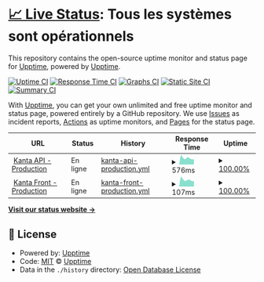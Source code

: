 # [📈 Live Status](https://pierrelepetit.com): <!--live status--> **Tous les systèmes sont opérationnels**

This repository contains the open-source uptime monitor and status page for [Upptime](https://upptime.js.org), powered by [Upptime](https://github.com/upptime/upptime).

[![Uptime CI](https://github.com/pilep/kanta-uptime/workflows/Uptime%20CI/badge.svg)](https://github.com/pilep/kanta-uptime/actions?query=workflow%3A%22Uptime+CI%22)
[![Response Time CI](https://github.com/pilep/kanta-uptime/workflows/Response%20Time%20CI/badge.svg)](https://github.com/pilep/kanta-uptime/actions?query=workflow%3A%22Response+Time+CI%22)
[![Graphs CI](https://github.com/pilep/kanta-uptime/workflows/Graphs%20CI/badge.svg)](https://github.com/pilep/kanta-uptime/actions?query=workflow%3A%22Graphs+CI%22)
[![Static Site CI](https://github.com/pilep/kanta-uptime/workflows/Static%20Site%20CI/badge.svg)](https://github.com/pilep/kanta-uptime/actions?query=workflow%3A%22Static+Site+CI%22)
[![Summary CI](https://github.com/pilep/kanta-uptime/workflows/Summary%20CI/badge.svg)](https://github.com/pilep/kanta-uptime/actions?query=workflow%3A%22Summary+CI%22)

With [Upptime](https://upptime.js.org), you can get your own unlimited and free uptime monitor and status page, powered entirely by a GitHub repository. We use [Issues](https://github.com/upptime/upptime/issues) as incident reports, [Actions](https://github.com/pilep/kanta-uptime/actions) as uptime monitors, and [Pages](https://pierrelepetit.com) for the status page.

<!--start: status pages-->
<!-- This summary is generated by Upptime (https://github.com/upptime/upptime) -->
<!-- Do not edit this manually, your changes will be overwritten -->
<!-- prettier-ignore -->
| URL | Status | History | Response Time | Uptime |
| --- | ------ | ------- | ------------- | ------ |
| <img alt="" src="https://icons.duckduckgo.com/ip3/app.kanta.fr.ico" height="13"> [Kanta API - Production](https://app.kanta.fr/api/v1/info) | En ligne | [kanta-api-production.yml](https://github.com/Kanta-Inc/kanta-uptime/commits/HEAD/history/kanta-api-production.yml) | <details><summary><img alt="Response time graph" src="./graphs/kanta-api-production/response-time-week.png" height="20"> 576ms</summary><br><a href="https://status.kanta.fr/history/kanta-api-production"><img alt="Response time 629" src="https://img.shields.io/endpoint?url=https%3A%2F%2Fraw.githubusercontent.com%2FKanta-Inc%2Fkanta-uptime%2FHEAD%2Fapi%2Fkanta-api-production%2Fresponse-time.json"></a><br><a href="https://status.kanta.fr/history/kanta-api-production"><img alt="24-hour response time 478" src="https://img.shields.io/endpoint?url=https%3A%2F%2Fraw.githubusercontent.com%2FKanta-Inc%2Fkanta-uptime%2FHEAD%2Fapi%2Fkanta-api-production%2Fresponse-time-day.json"></a><br><a href="https://status.kanta.fr/history/kanta-api-production"><img alt="7-day response time 576" src="https://img.shields.io/endpoint?url=https%3A%2F%2Fraw.githubusercontent.com%2FKanta-Inc%2Fkanta-uptime%2FHEAD%2Fapi%2Fkanta-api-production%2Fresponse-time-week.json"></a><br><a href="https://status.kanta.fr/history/kanta-api-production"><img alt="30-day response time 574" src="https://img.shields.io/endpoint?url=https%3A%2F%2Fraw.githubusercontent.com%2FKanta-Inc%2Fkanta-uptime%2FHEAD%2Fapi%2Fkanta-api-production%2Fresponse-time-month.json"></a><br><a href="https://status.kanta.fr/history/kanta-api-production"><img alt="1-year response time 630" src="https://img.shields.io/endpoint?url=https%3A%2F%2Fraw.githubusercontent.com%2FKanta-Inc%2Fkanta-uptime%2FHEAD%2Fapi%2Fkanta-api-production%2Fresponse-time-year.json"></a></details> | <details><summary><a href="https://status.kanta.fr/history/kanta-api-production">100.00%</a></summary><a href="https://status.kanta.fr/history/kanta-api-production"><img alt="All-time uptime 99.97%" src="https://img.shields.io/endpoint?url=https%3A%2F%2Fraw.githubusercontent.com%2FKanta-Inc%2Fkanta-uptime%2FHEAD%2Fapi%2Fkanta-api-production%2Fuptime.json"></a><br><a href="https://status.kanta.fr/history/kanta-api-production"><img alt="24-hour uptime 100.00%" src="https://img.shields.io/endpoint?url=https%3A%2F%2Fraw.githubusercontent.com%2FKanta-Inc%2Fkanta-uptime%2FHEAD%2Fapi%2Fkanta-api-production%2Fuptime-day.json"></a><br><a href="https://status.kanta.fr/history/kanta-api-production"><img alt="7-day uptime 100.00%" src="https://img.shields.io/endpoint?url=https%3A%2F%2Fraw.githubusercontent.com%2FKanta-Inc%2Fkanta-uptime%2FHEAD%2Fapi%2Fkanta-api-production%2Fuptime-week.json"></a><br><a href="https://status.kanta.fr/history/kanta-api-production"><img alt="30-day uptime 100.00%" src="https://img.shields.io/endpoint?url=https%3A%2F%2Fraw.githubusercontent.com%2FKanta-Inc%2Fkanta-uptime%2FHEAD%2Fapi%2Fkanta-api-production%2Fuptime-month.json"></a><br><a href="https://status.kanta.fr/history/kanta-api-production"><img alt="1-year uptime 99.95%" src="https://img.shields.io/endpoint?url=https%3A%2F%2Fraw.githubusercontent.com%2FKanta-Inc%2Fkanta-uptime%2FHEAD%2Fapi%2Fkanta-api-production%2Fuptime-year.json"></a></details>
| <img alt="" src="https://icons.duckduckgo.com/ip3/app.kanta.fr.ico" height="13"> [Kanta Front - Production](https://app.kanta.fr) | En ligne | [kanta-front-production.yml](https://github.com/Kanta-Inc/kanta-uptime/commits/HEAD/history/kanta-front-production.yml) | <details><summary><img alt="Response time graph" src="./graphs/kanta-front-production/response-time-week.png" height="20"> 107ms</summary><br><a href="https://status.kanta.fr/history/kanta-front-production"><img alt="Response time 111" src="https://img.shields.io/endpoint?url=https%3A%2F%2Fraw.githubusercontent.com%2FKanta-Inc%2Fkanta-uptime%2FHEAD%2Fapi%2Fkanta-front-production%2Fresponse-time.json"></a><br><a href="https://status.kanta.fr/history/kanta-front-production"><img alt="24-hour response time 89" src="https://img.shields.io/endpoint?url=https%3A%2F%2Fraw.githubusercontent.com%2FKanta-Inc%2Fkanta-uptime%2FHEAD%2Fapi%2Fkanta-front-production%2Fresponse-time-day.json"></a><br><a href="https://status.kanta.fr/history/kanta-front-production"><img alt="7-day response time 107" src="https://img.shields.io/endpoint?url=https%3A%2F%2Fraw.githubusercontent.com%2FKanta-Inc%2Fkanta-uptime%2FHEAD%2Fapi%2Fkanta-front-production%2Fresponse-time-week.json"></a><br><a href="https://status.kanta.fr/history/kanta-front-production"><img alt="30-day response time 107" src="https://img.shields.io/endpoint?url=https%3A%2F%2Fraw.githubusercontent.com%2FKanta-Inc%2Fkanta-uptime%2FHEAD%2Fapi%2Fkanta-front-production%2Fresponse-time-month.json"></a><br><a href="https://status.kanta.fr/history/kanta-front-production"><img alt="1-year response time 111" src="https://img.shields.io/endpoint?url=https%3A%2F%2Fraw.githubusercontent.com%2FKanta-Inc%2Fkanta-uptime%2FHEAD%2Fapi%2Fkanta-front-production%2Fresponse-time-year.json"></a></details> | <details><summary><a href="https://status.kanta.fr/history/kanta-front-production">100.00%</a></summary><a href="https://status.kanta.fr/history/kanta-front-production"><img alt="All-time uptime 99.98%" src="https://img.shields.io/endpoint?url=https%3A%2F%2Fraw.githubusercontent.com%2FKanta-Inc%2Fkanta-uptime%2FHEAD%2Fapi%2Fkanta-front-production%2Fuptime.json"></a><br><a href="https://status.kanta.fr/history/kanta-front-production"><img alt="24-hour uptime 100.00%" src="https://img.shields.io/endpoint?url=https%3A%2F%2Fraw.githubusercontent.com%2FKanta-Inc%2Fkanta-uptime%2FHEAD%2Fapi%2Fkanta-front-production%2Fuptime-day.json"></a><br><a href="https://status.kanta.fr/history/kanta-front-production"><img alt="7-day uptime 100.00%" src="https://img.shields.io/endpoint?url=https%3A%2F%2Fraw.githubusercontent.com%2FKanta-Inc%2Fkanta-uptime%2FHEAD%2Fapi%2Fkanta-front-production%2Fuptime-week.json"></a><br><a href="https://status.kanta.fr/history/kanta-front-production"><img alt="30-day uptime 100.00%" src="https://img.shields.io/endpoint?url=https%3A%2F%2Fraw.githubusercontent.com%2FKanta-Inc%2Fkanta-uptime%2FHEAD%2Fapi%2Fkanta-front-production%2Fuptime-month.json"></a><br><a href="https://status.kanta.fr/history/kanta-front-production"><img alt="1-year uptime 99.97%" src="https://img.shields.io/endpoint?url=https%3A%2F%2Fraw.githubusercontent.com%2FKanta-Inc%2Fkanta-uptime%2FHEAD%2Fapi%2Fkanta-front-production%2Fuptime-year.json"></a></details>

<!--end: status pages-->

[**Visit our status website →**](https://pierrelepetit.com)

## 📄 License

- Powered by: [Upptime](https://github.com/upptime/upptime)
- Code: [MIT](./LICENSE) © [Upptime](https://upptime.js.org)
- Data in the `./history` directory: [Open Database License](https://opendatacommons.org/licenses/odbl/1-0/)
